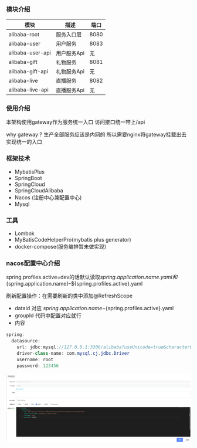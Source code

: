 ### 模块介绍

| 模块  | 描述 |端口|
|---|---|---|
| alibaba-root  |  服务入口层       | 8080  |
| alibaba-user      | 用户服务      | 8083  |
| alibaba-user-api  | 用户服务Api   | 无    |
| alibaba-gift      |  礼物服务     | 8081  |
| alibaba-gift-api  | 礼物服务Api   | 无    |
| alibaba-live      | 直播服务      | 8082  |
| alibaba-live-api  |  直播服务Api  | 无    |

### 使用介绍

本架构使用gateway作为服务统一入口 访问接口统一带上/api

why gateway ? 生产全部服务应该是内网的 所以需要nginx将gateway挂载出去实现统一的入口

### 框架技术

* MybatisPlus
* SpringBoot
* SpringCloud
* SpringCloudAlibaba
* Nacos (注册中心兼配置中心)
* Mysql

### 工具

* Lombok
* MyBatisCodeHelperPro(mybatis plus generator)
* docker-compose(服务编排暂未做实现)

### nacos配置中心介绍

spring.profiles.active=dev的话默认读取${spring.application.name}.yaml和${spring.application.name}-${spring.profiles.active}.yaml

刷新配置操作：在需要刷新的类中添加@RefreshScope

* dataId 对应 ${spring.application.name}-${spring.profiles.active}.yaml
* groupId 代码中配置对应就行
* 内容

```java
spring:
  datasource:
    url: jdbc:mysql://127.0.0.1:3306/alibaba?useUnicode=true&characterEncoding=utf8
    driver-class-name: com.mysql.cj.jdbc.Driver
    username: root
    password: 123456
```

![详细配置内容](img/nacos-config.png)
